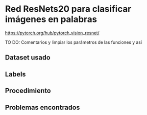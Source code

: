 # Red ResNets20 para clasificar imágenes en palabras

https://pytorch.org/hub/pytorch_vision_resnet/

TO DO: Comentarios y limpiar los parámetros de las funciones y así

## Dataset usado

## Labels

## Procedimiento

## Problemas encontrados